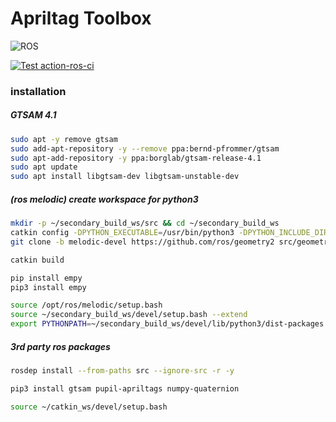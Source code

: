 Apriltag Toolbox
================

![ROS](https://img.shields.io/badge/ros-%230A0FF9.svg?style=for-the-badge&logo=ros&logoColor=white)

[![Test action-ros-ci](https://github.com/kousuke-takeuchi/apriltag-toolbox/actions/workflows/test.yml/badge.svg)](https://github.com/kousuke-takeuchi/apriltag-toolbox/actions/workflows/test.yml)

### installation

##### GTSAM 4.1

```sh 
sudo apt -y remove gtsam
sudo add-apt-repository -y --remove ppa:bernd-pfrommer/gtsam
sudo apt-add-repository -y ppa:borglab/gtsam-release-4.1
sudo apt update
sudo apt install libgtsam-dev libgtsam-unstable-dev 
```

##### (ros melodic) create workspace for python3

```bash
mkdir -p ~/secondary_build_ws/src && cd ~/secondary_build_ws
catkin config -DPYTHON_EXECUTABLE=/usr/bin/python3 -DPYTHON_INCLUDE_DIR=/usr/include/python3.6m -DPYTHON_LIBRARY=/usr/lib/x86_64-linux-gnu/libpython3.6m.so && catkin config --install
git clone -b melodic-devel https://github.com/ros/geometry2 src/geometry2

catkin build

pip install empy
pip3 install empy

source /opt/ros/melodic/setup.bash
source ~/secondary_build_ws/devel/setup.bash --extend
export PYTHONPATH=~/secondary_build_ws/devel/lib/python3/dist-packages:$PYTHONPATH
```

##### 3rd party ros packages

```sh
rosdep install --from-paths src --ignore-src -r -y

pip3 install gtsam pupil-apriltags numpy-quaternion

source ~/catkin_ws/devel/setup.bash
```